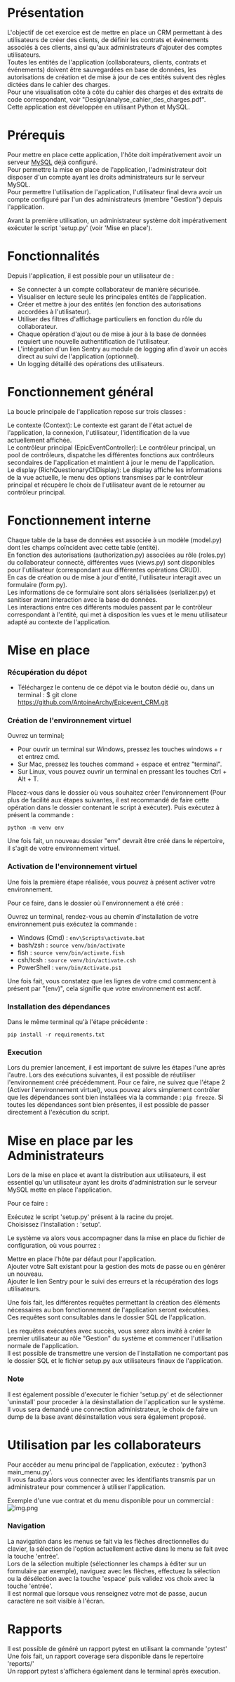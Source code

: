 # Présentation
L'objectif de cet exercice est de mettre en place un CRM permettant à des utilisateurs de créer des clients, de définir les contrats et événements associés à ces clients, ainsi qu'aux administrateurs d'ajouter des comptes utilisateurs.  
Toutes les entités de l'application (collaborateurs, clients, contrats et événements) doivent être sauvegardées en base de données, les autorisations de création et de mise à jour de ces entités suivent des règles dictées dans le cahier des charges.   
Pour une visualisation côte à côte du cahier des charges et des extraits de code correspondant, voir "Design/analyse_cahier_des_charges.pdf".  
Cette application est développée en utilisant Python et MySQL.

# Prérequis
Pour mettre en place cette application, l'hôte doit impérativement avoir un serveur [MySQL](https://www.mysql.com/) déjà configuré.   
Pour permettre la mise en place de l'application, l'administrateur doit disposer d'un compte ayant les droits administrateurs sur le serveur MySQL.  
Pour permettre l'utilisation de l'application, l'utilisateur final devra avoir un compte configuré par l'un des administrateurs (membre "Gestion") depuis l'application.

Avant la première utilisation, un administrateur système doit impérativement exécuter le script 'setup.py' (voir 'Mise en place').

# Fonctionnalités
Depuis l'application, il est possible pour un utilisateur de :
- Se connecter à un compte collaborateur de manière sécurisée.
- Visualiser en lecture seule les principales entités de l'application.
- Créer et mettre à jour des entités (en fonction des autorisations accordées à l'utilisateur).
- Utiliser des filtres d'affichage particuliers en fonction du rôle du collaborateur.
- Chaque opération d'ajout ou de mise à jour à la base de données requiert une nouvelle authentification de l'utilisateur.
- L'intégration d'un lien Sentry au module de logging afin d'avoir un accès direct au suivi de l'application (optionnel).
- Un logging détaillé des opérations des utilisateurs.

# Fonctionnement général

La boucle principale de l'application repose sur trois classes :

Le contexte (Context): Le contexte est garant de l'état actuel de l'application, la connexion, l'utilisateur, l'identification de la vue actuellement affichée.  
Le contrôleur principal (EpicEventController): Le contrôleur principal, un pool de contrôleurs, dispatche les différentes fonctions aux contrôleurs secondaires de l'application et maintient à jour le menu de l'application.  
Le display (RichQuestionaryCliDisplay): Le display affiche les informations de la vue actuelle, le menu des options transmises par le contrôleur principal et récupère le choix de l'utilisateur avant de le retourner au contrôleur principal.

# Fonctionnement interne

Chaque table de la base de données est associée à un modèle (model.py) dont les champs coïncident avec cette table (entité).  
En fonction des autorisations (authorization.py) associées au rôle (roles.py) du collaborateur connecté, différentes vues (views.py) sont disponibles pour l'utilisateur (correspondant aux différentes opérations CRUD).  
En cas de création ou de mise à jour d'entité, l'utilisateur interagit avec un formulaire (form.py).  
Les informations de ce formulaire sont alors sérialisées (serializer.py) et sanitiser avant interaction avec la base de données.  
Les interactions entre ces différents modules passent par le contrôleur correspondant à l'entité, qui met à disposition les vues et le menu utilisateur adapté au contexte de l'application.  

# Mise en place

### Récupération du dépot 
- Téléchargez le contenu de ce dépot via le bouton dédié ou, dans un terminal : $ git clone https://github.com/AntoineArchy/Epicevent_CRM.git

### Création de l'environnement virtuel
Ouvrez un terminal; 

- Pour ouvrir un terminal sur Windows, pressez les touches windows + r et entrez cmd.
- Sur Mac, pressez les touches command + espace et entrez "terminal".
- Sur Linux, vous pouvez ouvrir un terminal en pressant les touches Ctrl + Alt + T.

Placez-vous dans le dossier où vous souhaitez créer l'environnement (Pour plus de facilité aux étapes suivantes, il est recommandé de faire cette opération dans le dossier contenant le script à exécuter). Puis exécutez à présent la commande : 

`python -m venv env
`

Une fois fait, un nouveau dossier "env" devrait être créé dans le répertoire, il s'agit de votre environnement virtuel.


### Activation de l'environnement virtuel
Une fois la première étape réalisée, vous pouvez à présent activer votre environnement.

Pour ce faire, dans le dossier où l'environnement a été créé :


Ouvrez un terminal, rendez-vous au chemin d'installation de votre environnement puis exécutez la commande : 

- Windows (Cmd) : `env\Scripts\activate.bat`
- bash/zsh : `source venv/bin/activate`
- fish : `source venv/bin/activate.fish`
- csh/tcsh : `source venv/bin/activate.csh`
- PowerShell : `venv/bin/Activate.ps1`

Une fois fait, vous constatez que les lignes de votre cmd commencent à présent par "(env)", cela signifie que votre environnement est actif.

### Installation des dépendances
Dans le même terminal qu'à l'étape précédente :

`pip install -r requirements.txt`


### Execution 
Lors du premier lancement, il est important de suivre les étapes l'une après l'autre. Lors des exécutions suivantes, il est possible de réutiliser l'environnement créé précédemment. Pour ce faire, ne suivez que l'étape 2 (Activer l'environnement virtuel), vous pouvez alors simplement contrôler que les dépendances sont bien installées via la commande : `pip freeze`. Si toutes les dépendances sont bien présentes, il est possible de passer directement à l'exécution du script.


# Mise en place par les Administrateurs
Lors de la mise en place et avant la distribution aux utilisateurs, il est essentiel qu'un utilisateur ayant les droits d'administration sur le serveur MySQL mette en place l'application.

Pour ce faire :

Exécutez le script 'setup.py' présent à la racine du projet.  
Choisissez l'installation : 'setup'.

Le système va alors vous accompagner dans la mise en place du fichier de configuration, où vous pourrez :

Mettre en place l'hôte par défaut pour l'application.  
Ajouter votre Salt existant pour la gestion des mots de passe ou en générer un nouveau.  
Ajouter le lien Sentry pour le suivi des erreurs et la récupération des logs utilisateurs.  

Une fois fait, les différentes requêtes permettant la création des éléments nécessaires au bon fonctionnement de l'application seront exécutées.   
Ces requêtes sont consultables dans le dossier SQL de l'application.

Les requêtes exécutées avec succès, vous serez alors invité à créer le premier utilisateur au rôle "Gestion" du système et commencer l'utilisation normale de l'application.  
Il est possible de transmettre une version de l'installation ne comportant pas le dossier SQL et le fichier setup.py aux utilisateurs finaux de l'application.
### Note
Il est également possible d'executer le fichier 'setup.py' et de sélectionner 'uninstall' pour proceder à la désinstallation de l'application sur le système.  
Il vous sera demandé une connection administrateur, le choix de faire un dump de la base avant désinstallation vous sera également proposé.  

# Utilisation par les collaborateurs 
Pour accéder au menu principal de l'application, exécutez : 'python3 main_menu.py'.  
Il vous faudra alors vous connecter avec les identifiants transmis par un administrateur pour commencer à utiliser l'application.

Exemple d'une vue contrat et du menu disponible pour un commercial : 
![img.png](repo_media/img.png)

### Navigation
La navigation dans les menus se fait via les flèches directionnelles du clavier, la sélection de l'option actuellement active dans le menu se fait avec la touche 'entrée'.  
Lors de la sélection multiple (sélectionner les champs à éditer sur un formulaire par exemple), naviguez avec les flèches, effectuez la sélection ou la désélection avec la touche 'espace' puis validez vos choix avec la touche 'entrée'.  
Il est normal que lorsque vous renseignez votre mot de passe, aucun caractère ne soit visible à l'écran.

# Rapports
Il est possible de généré un rapport pytest en utilisant la commande 'pytest'  
Une fois fait, un rapport coverage sera disponible dans le repertoire 'reports/'  
Un rapport pytest s'affichera également dans le terminal après execution. 
